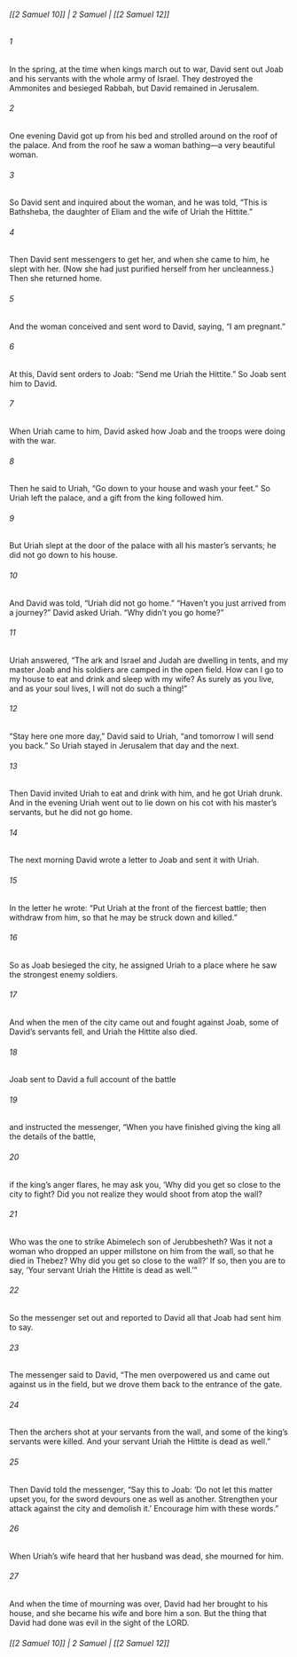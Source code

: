 ###### [[2 Samuel 10]] | 2 Samuel | [[2 Samuel 12]]

###### 1
In the spring, at the time when kings march out to war, David sent out Joab and his servants with the whole army of Israel. They destroyed the Ammonites and besieged Rabbah, but David remained in Jerusalem.
###### 2
One evening David got up from his bed and strolled around on the roof of the palace. And from the roof he saw a woman bathing—a very beautiful woman.
###### 3
So David sent and inquired about the woman, and he was told, “This is Bathsheba, the daughter of Eliam and the wife of Uriah the Hittite.”
###### 4
Then David sent messengers to get her, and when she came to him, he slept with her. (Now she had just purified herself from her uncleanness.) Then she returned home.
###### 5
And the woman conceived and sent word to David, saying, “I am pregnant.”
###### 6
At this, David sent orders to Joab: “Send me Uriah the Hittite.” So Joab sent him to David.
###### 7
When Uriah came to him, David asked how Joab and the troops were doing with the war.
###### 8
Then he said to Uriah, “Go down to your house and wash your feet.” So Uriah left the palace, and a gift from the king followed him.
###### 9
But Uriah slept at the door of the palace with all his master’s servants; he did not go down to his house.
###### 10
And David was told, “Uriah did not go home.” “Haven’t you just arrived from a journey?” David asked Uriah. “Why didn’t you go home?”
###### 11
Uriah answered, “The ark and Israel and Judah are dwelling in tents, and my master Joab and his soldiers are camped in the open field. How can I go to my house to eat and drink and sleep with my wife? As surely as you live, and as your soul lives, I will not do such a thing!”
###### 12
“Stay here one more day,” David said to Uriah, “and tomorrow I will send you back.” So Uriah stayed in Jerusalem that day and the next.
###### 13
Then David invited Uriah to eat and drink with him, and he got Uriah drunk. And in the evening Uriah went out to lie down on his cot with his master’s servants, but he did not go home.
###### 14
The next morning David wrote a letter to Joab and sent it with Uriah.
###### 15
In the letter he wrote: “Put Uriah at the front of the fiercest battle; then withdraw from him, so that he may be struck down and killed.”
###### 16
So as Joab besieged the city, he assigned Uriah to a place where he saw the strongest enemy soldiers.
###### 17
And when the men of the city came out and fought against Joab, some of David’s servants fell, and Uriah the Hittite also died.
###### 18
Joab sent to David a full account of the battle
###### 19
and instructed the messenger, “When you have finished giving the king all the details of the battle,
###### 20
if the king’s anger flares, he may ask you, ‘Why did you get so close to the city to fight? Did you not realize they would shoot from atop the wall?
###### 21
Who was the one to strike Abimelech son of Jerubbesheth? Was it not a woman who dropped an upper millstone on him from the wall, so that he died in Thebez? Why did you get so close to the wall?’ If so, then you are to say, ‘Your servant Uriah the Hittite is dead as well.’”
###### 22
So the messenger set out and reported to David all that Joab had sent him to say.
###### 23
The messenger said to David, “The men overpowered us and came out against us in the field, but we drove them back to the entrance of the gate.
###### 24
Then the archers shot at your servants from the wall, and some of the king’s servants were killed. And your servant Uriah the Hittite is dead as well.”
###### 25
Then David told the messenger, “Say this to Joab: ‘Do not let this matter upset you, for the sword devours one as well as another. Strengthen your attack against the city and demolish it.’ Encourage him with these words.”
###### 26
When Uriah’s wife heard that her husband was dead, she mourned for him.
###### 27
And when the time of mourning was over, David had her brought to his house, and she became his wife and bore him a son. But the thing that David had done was evil in the sight of the LORD.

###### [[2 Samuel 10]] | 2 Samuel | [[2 Samuel 12]]
